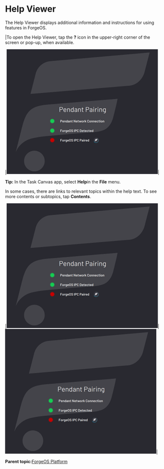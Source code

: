# Help Viewer

The Help Viewer displays additional information and instructions for using features in ForgeOS.

|To open the Help Viewer, tap the **?** icon in the upper-right corner of the screen or pop-up, when available.

|![](../Images/Platform/AutoPairing-Cropped.png)|

**Tip:** In the Task Canvas app, select **Help**in the **File** menu.

In some cases, there are links to relevant topics within the help text. To see more contents or subtopics, tap **Contents**.

|![](../Images/Platform/AutoPairing-Cropped.png)|![](../Images/Platform/AutoPairing-Cropped.png)|

**Parent topic:**[ForgeOS Platform](../Platform/PlatformOverview.md)

